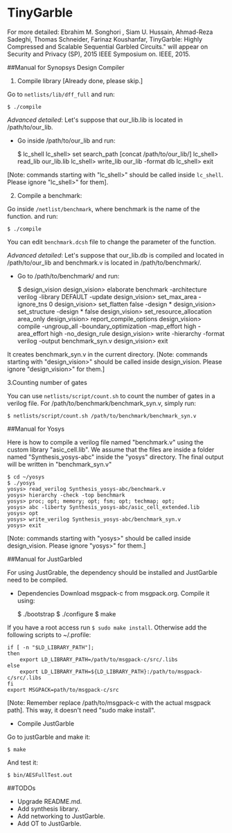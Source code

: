 TinyGarble
=======

For more detailed:
Ebrahim M. Songhori , Siam U. Hussain, Ahmad-Reza Sadeghi, Thomas Schneider, Farinaz Koushanfar, TinyGarble: Highly Compressed and Scalable Sequential Garbled Circuits." will appear on Security and Privacy (SP), 2015 IEEE Symposium on. IEEE, 2015.


##Manual for Synopsys Design Compiler

1. Compile library [Already done, please skip.]

Go to `netlists/lib/dff_full` and run:

	$ ./compile

_Advanced detailed_: Let's suppose that our_lib.lib is located in /path/to/our_lib.

- Go inside /path/to/our_lib and run: 

	$ lc_shell
	lc_shell> set search_path [concat /path/to/our_lib/]
	lc_shell> read_lib our_lib.lib
	lc_shell> write_lib our_lib -format db
	lc_shell> exit

[Note: commands starting with "lc_shell>" should be called inside `lc_shell`. Please ignore "lc_shell>" for them].

2. Compile a benchmark:

Go inside `/netlist/benchmark`, where benchmark is the name of the function. and run:  

	$ ./compile

You can edit `benchmark.dcsh` file to change the parameter of the function.

_Advanced detailed_: Let's suppose that our_lib.db is compiled and located in /path/to/our_lib and benchmark.v is located in /path/to/benchmark/. 

- Go to /path/to/benchmark/ and run: 

	$ design_vision
	design_vision> elaborate benchmark -architecture verilog -library DEFAULT -update
	design_vision> set_max_area -ignore_tns 0 
	design_vision> set_flatten false -design *
	design_vision> set_structure -design * false
	design_vision> set_resource_allocation area_only
	design_vision> report_compile_options
	design_vision> compile -ungroup_all -boundary_optimization  -map_effort high -area_effort high -no_design_rule
	design_vision> write -hierarchy -format verilog -output benchmark_syn.v
	design_vision> exit

It creates benchmark_syn.v in the current directory. [Note: commands starting with "design_vision>" should be called inside design_vision. Please ignore "design_vision>" for them.]

3.Counting number of gates

You can use `netlists/script/count.sh` to count the number of gates in a verilog file. For /path/to/benchmark/benchmark_syn.v, simply run:

	$ netlists/script/count.sh /path/to/benchmark/benchmark_syn.v
	
##Manual for Yosys

Here is how to compile a verilog file named "benchmark.v" using the custom library "asic_cell.lib". We assume that the files are inside a folder named "Synthesis_yosys-abc" inside the "yosys" directory. The final output will be written in "benchmark_syn.v"

	$ cd ~/yosys
	$ ./yosys
	yosys> read_verilog Synthesis_yosys-abc/benchmark.v
	yosys> hierarchy -check -top benchmark
	yosys> proc; opt; memory; opt; fsm; opt; techmap; opt; 
	yosys> abc -liberty Synthesis_yosys-abc/asic_cell_extended.lib
	yosys> opt
	yosys> write_verilog Synthesis_yosys-abc/benchmark_syn.v
	yosys> exit
	
[Note: commands starting with "yosys>" should be called inside design_vision. Please ignore "yosys>" for them.]

##Manual for JustGarbled

For using JustGrable, the dependency should be installed and JustGarble need to be compiled.

- Dependencies
Download msgpack-c from msgpack.org. Compile it using:

	$ ./bootstrap
	$ ./configure
	$ make 

If you have a root access run `$ sudo make install`. Otherwise add the following scripts to ~/.profile: 

	if [ -n "$LD_LIBRARY_PATH"]; 
	then
		export LD_LIBRARY_PATH=/path/to/msgpack-c/src/.libs
	else
		export LD_LIBRARY_PATH=${LD_LIBRARY_PATH}:/path/to/msgpack-c/src/.libs
	fi
	export MSGPACK=path/to/msgpack-c/src

[Note: Remember replace /path/to/msgpack-c with the actual msgpack path]. This way, it doesn't need "sudo make install".

- Compile JustGarble

Go to justGarble and make it:

	$ make

And test it:

	$ bin/AESFullTest.out

##TODOs
- Upgrade README.md.
- Add synthesis library.
- Add networking to JustGarble.
- Add OT to JustGarble.
